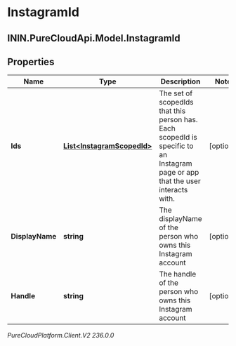 # InstagramId

## ININ.PureCloudApi.Model.InstagramId

## Properties

|Name | Type | Description | Notes|
|------------ | ------------- | ------------- | -------------|
| **Ids** | [**List&lt;InstagramScopedId&gt;**](InstagramScopedId) | The set of scopedIds that this person has. Each scopedId is specific to an Instagram page or app that the user interacts with. | [optional] |
| **DisplayName** | **string** | The displayName of the person who owns this Instagram account | [optional] |
| **Handle** | **string** | The handle of the person who owns this Instagram account | [optional] |



_PureCloudPlatform.Client.V2 236.0.0_
